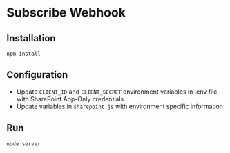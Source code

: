 # Subscribe Webhook

## Installation
`npm install`

## Configuration
* Update `CLIENT_ID` and `CLIENT_SECRET` environment variables in .env file with SharePoint App-Only credentials
* Update variables in `sharepoint.js` with environment specific information 

## Run
`node server`